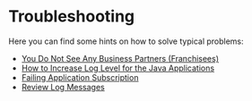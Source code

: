 # Troubleshooting

Here you can find some hints on how to solve typical problems:

* [You Do Not See Any Business Partners (Franchisees)](https://github.com/SAP-samples/btp-kyma-multitenant-extension/tree/main/documentation/troubleshooting/no-business-partners-visible/README.md)
* [How to Increase Log Level for the Java Applications](https://github.com/SAP-samples/btp-kyma-multitenant-extension/tree/main/documentation/troubleshooting/log-level/README.md)
* [Failing Application Subscription](https://github.com/SAP-samples/btp-kyma-multitenant-extension/tree/main/documentation/troubleshooting/subscription-failing/README.md)
* [Review Log Messages](https://github.com/SAP-samples/btp-kyma-multitenant-extension/tree/main/documentation/troubleshooting/logviewer/README.md)

